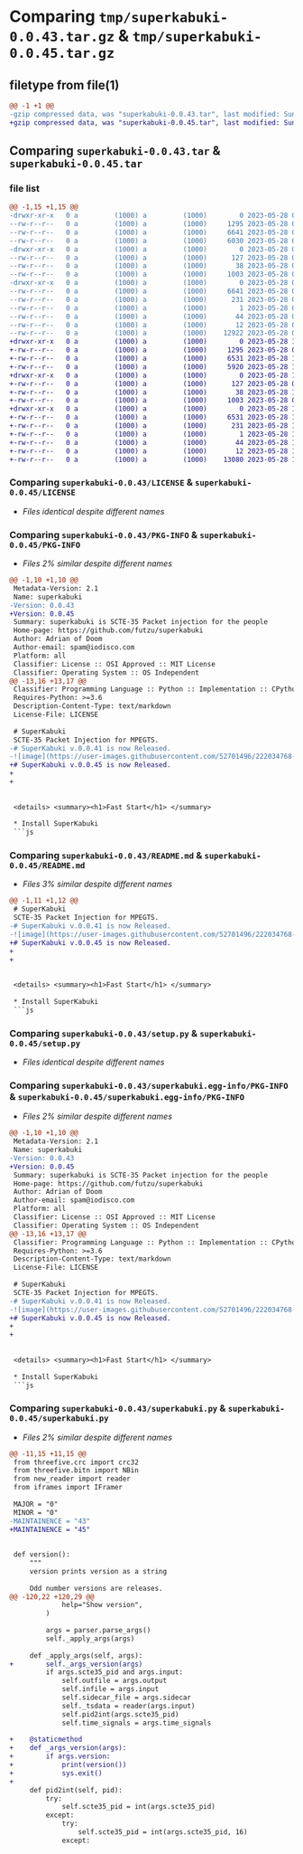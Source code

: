 # Comparing `tmp/superkabuki-0.0.43.tar.gz` & `tmp/superkabuki-0.0.45.tar.gz`

## filetype from file(1)

```diff
@@ -1 +1 @@
-gzip compressed data, was "superkabuki-0.0.43.tar", last modified: Sun May 28 05:03:14 2023, max compression
+gzip compressed data, was "superkabuki-0.0.45.tar", last modified: Sun May 28 18:18:03 2023, max compression
```

## Comparing `superkabuki-0.0.43.tar` & `superkabuki-0.0.45.tar`

### file list

```diff
@@ -1,15 +1,15 @@
-drwxr-xr-x   0 a         (1000) a         (1000)        0 2023-05-28 05:03:14.248524 superkabuki-0.0.43/
--rw-r--r--   0 a         (1000) a         (1000)     1295 2023-05-28 05:02:44.000000 superkabuki-0.0.43/LICENSE
--rw-r--r--   0 a         (1000) a         (1000)     6641 2023-05-28 05:03:14.244523 superkabuki-0.0.43/PKG-INFO
--rw-r--r--   0 a         (1000) a         (1000)     6030 2023-05-28 05:02:44.000000 superkabuki-0.0.43/README.md
-drwxr-xr-x   0 a         (1000) a         (1000)        0 2023-05-28 05:03:14.244523 superkabuki-0.0.43/bin/
--rw-r--r--   0 a         (1000) a         (1000)      127 2023-05-28 05:02:44.000000 superkabuki-0.0.43/bin/superkabuki
--rw-r--r--   0 a         (1000) a         (1000)       38 2023-05-28 05:03:14.248524 superkabuki-0.0.43/setup.cfg
--rw-r--r--   0 a         (1000) a         (1000)     1003 2023-05-28 05:02:44.000000 superkabuki-0.0.43/setup.py
-drwxr-xr-x   0 a         (1000) a         (1000)        0 2023-05-28 05:03:14.244523 superkabuki-0.0.43/superkabuki.egg-info/
--rw-r--r--   0 a         (1000) a         (1000)     6641 2023-05-28 05:03:14.000000 superkabuki-0.0.43/superkabuki.egg-info/PKG-INFO
--rw-r--r--   0 a         (1000) a         (1000)      231 2023-05-28 05:03:14.000000 superkabuki-0.0.43/superkabuki.egg-info/SOURCES.txt
--rw-r--r--   0 a         (1000) a         (1000)        1 2023-05-28 05:03:14.000000 superkabuki-0.0.43/superkabuki.egg-info/dependency_links.txt
--rw-r--r--   0 a         (1000) a         (1000)       44 2023-05-28 05:03:14.000000 superkabuki-0.0.43/superkabuki.egg-info/requires.txt
--rw-r--r--   0 a         (1000) a         (1000)       12 2023-05-28 05:03:14.000000 superkabuki-0.0.43/superkabuki.egg-info/top_level.txt
--rw-r--r--   0 a         (1000) a         (1000)    12922 2023-05-28 05:02:44.000000 superkabuki-0.0.43/superkabuki.py
+drwxr-xr-x   0 a         (1000) a         (1000)        0 2023-05-28 18:18:03.897341 superkabuki-0.0.45/
+-rw-r--r--   0 a         (1000) a         (1000)     1295 2023-05-28 05:02:44.000000 superkabuki-0.0.45/LICENSE
+-rw-r--r--   0 a         (1000) a         (1000)     6531 2023-05-28 18:18:03.897341 superkabuki-0.0.45/PKG-INFO
+-rw-r--r--   0 a         (1000) a         (1000)     5920 2023-05-28 18:17:59.000000 superkabuki-0.0.45/README.md
+drwxr-xr-x   0 a         (1000) a         (1000)        0 2023-05-28 18:18:03.893342 superkabuki-0.0.45/bin/
+-rw-r--r--   0 a         (1000) a         (1000)      127 2023-05-28 05:02:44.000000 superkabuki-0.0.45/bin/superkabuki
+-rw-r--r--   0 a         (1000) a         (1000)       38 2023-05-28 18:18:03.897341 superkabuki-0.0.45/setup.cfg
+-rw-r--r--   0 a         (1000) a         (1000)     1003 2023-05-28 05:02:44.000000 superkabuki-0.0.45/setup.py
+drwxr-xr-x   0 a         (1000) a         (1000)        0 2023-05-28 18:18:03.897341 superkabuki-0.0.45/superkabuki.egg-info/
+-rw-r--r--   0 a         (1000) a         (1000)     6531 2023-05-28 18:18:03.000000 superkabuki-0.0.45/superkabuki.egg-info/PKG-INFO
+-rw-r--r--   0 a         (1000) a         (1000)      231 2023-05-28 18:18:03.000000 superkabuki-0.0.45/superkabuki.egg-info/SOURCES.txt
+-rw-r--r--   0 a         (1000) a         (1000)        1 2023-05-28 18:18:03.000000 superkabuki-0.0.45/superkabuki.egg-info/dependency_links.txt
+-rw-r--r--   0 a         (1000) a         (1000)       44 2023-05-28 18:18:03.000000 superkabuki-0.0.45/superkabuki.egg-info/requires.txt
+-rw-r--r--   0 a         (1000) a         (1000)       12 2023-05-28 18:18:03.000000 superkabuki-0.0.45/superkabuki.egg-info/top_level.txt
+-rw-r--r--   0 a         (1000) a         (1000)    13080 2023-05-28 18:17:22.000000 superkabuki-0.0.45/superkabuki.py
```

### Comparing `superkabuki-0.0.43/LICENSE` & `superkabuki-0.0.45/LICENSE`

 * *Files identical despite different names*

### Comparing `superkabuki-0.0.43/PKG-INFO` & `superkabuki-0.0.45/PKG-INFO`

 * *Files 2% similar despite different names*

```diff
@@ -1,10 +1,10 @@
 Metadata-Version: 2.1
 Name: superkabuki
-Version: 0.0.43
+Version: 0.0.45
 Summary: superkabuki is SCTE-35 Packet injection for the people
 Home-page: https://github.com/futzu/superkabuki
 Author: Adrian of Doom
 Author-email: spam@iodisco.com
 Platform: all
 Classifier: License :: OSI Approved :: MIT License
 Classifier: Operating System :: OS Independent
@@ -13,16 +13,17 @@
 Classifier: Programming Language :: Python :: Implementation :: CPython
 Requires-Python: >=3.6
 Description-Content-Type: text/markdown
 License-File: LICENSE
 
 # SuperKabuki
 SCTE-35 Packet Injection for MPEGTS.
-# SuperKabuki v.0.0.41 is now Released.
-![image](https://user-images.githubusercontent.com/52701496/222034768-b8b1b34c-a645-461c-9408-6fffe2d40d63.png)
+# SuperKabuki v.0.0.45 is now Released.
+
+
 
  
 <details> <summary><h1>Fast Start</h1> </summary>
 
 * Install SuperKabuki
 ```js
```

### Comparing `superkabuki-0.0.43/README.md` & `superkabuki-0.0.45/README.md`

 * *Files 3% similar despite different names*

```diff
@@ -1,11 +1,12 @@
 # SuperKabuki
 SCTE-35 Packet Injection for MPEGTS.
-# SuperKabuki v.0.0.41 is now Released.
-![image](https://user-images.githubusercontent.com/52701496/222034768-b8b1b34c-a645-461c-9408-6fffe2d40d63.png)
+# SuperKabuki v.0.0.45 is now Released.
+
+
 
  
 <details> <summary><h1>Fast Start</h1> </summary>
 
 * Install SuperKabuki
 ```js
```

### Comparing `superkabuki-0.0.43/setup.py` & `superkabuki-0.0.45/setup.py`

 * *Files identical despite different names*

### Comparing `superkabuki-0.0.43/superkabuki.egg-info/PKG-INFO` & `superkabuki-0.0.45/superkabuki.egg-info/PKG-INFO`

 * *Files 2% similar despite different names*

```diff
@@ -1,10 +1,10 @@
 Metadata-Version: 2.1
 Name: superkabuki
-Version: 0.0.43
+Version: 0.0.45
 Summary: superkabuki is SCTE-35 Packet injection for the people
 Home-page: https://github.com/futzu/superkabuki
 Author: Adrian of Doom
 Author-email: spam@iodisco.com
 Platform: all
 Classifier: License :: OSI Approved :: MIT License
 Classifier: Operating System :: OS Independent
@@ -13,16 +13,17 @@
 Classifier: Programming Language :: Python :: Implementation :: CPython
 Requires-Python: >=3.6
 Description-Content-Type: text/markdown
 License-File: LICENSE
 
 # SuperKabuki
 SCTE-35 Packet Injection for MPEGTS.
-# SuperKabuki v.0.0.41 is now Released.
-![image](https://user-images.githubusercontent.com/52701496/222034768-b8b1b34c-a645-461c-9408-6fffe2d40d63.png)
+# SuperKabuki v.0.0.45 is now Released.
+
+
 
  
 <details> <summary><h1>Fast Start</h1> </summary>
 
 * Install SuperKabuki
 ```js
```

### Comparing `superkabuki-0.0.43/superkabuki.py` & `superkabuki-0.0.45/superkabuki.py`

 * *Files 2% similar despite different names*

```diff
@@ -11,15 +11,15 @@
 from threefive.crc import crc32
 from threefive.bitn import NBin
 from new_reader import reader
 from iframes import IFramer
 
 MAJOR = "0"
 MINOR = "0"
-MAINTAINENCE = "43"
+MAINTAINENCE = "45"
 
 
 def version():
     """
     version prints version as a string
 
     Odd number versions are releases.
@@ -120,22 +120,29 @@
             help="Show version",
         )
 
         args = parser.parse_args()
         self._apply_args(args)
 
     def _apply_args(self, args):
+        self._args_version(args)
         if args.scte35_pid and args.input:
             self.outfile = args.output
             self.infile = args.input
             self.sidecar_file = args.sidecar
             self._tsdata = reader(args.input)
             self.pid2int(args.scte35_pid)
             self.time_signals = args.time_signals
 
+    @staticmethod
+    def _args_version(args):
+        if args.version:
+            print(version())
+            sys.exit()
+
     def pid2int(self, pid):
         try:
             self.scte35_pid = int(args.scte35_pid)
         except:
             try:
                 self.scte35_pid = int(args.scte35_pid, 16)
             except:
```


